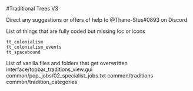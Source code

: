 #Traditional Trees V3

Direct any suggestions or offers of help to @Thane-Stus#0893 on Discord

List of things that are fully coded but missing loc or icons
	
	tt_colonialism 
	tt_colonialism_events
	tt_spacebound
	
List of vanilla files and folders that get overwritten
	interface/topbar_traditions_view.gui
	common/pop_jobs/02_specialist_jobs.txt
	common/traditions
	common/tradition_categories
